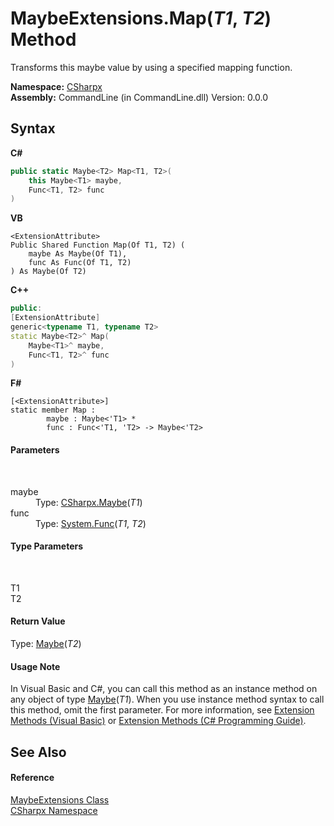 # MaybeExtensions.Map(*T1*, *T2*) Method 
 

Transforms this maybe value by using a specified mapping function.

**Namespace:**&nbsp;<a href="N_CSharpx">CSharpx</a><br />**Assembly:**&nbsp;CommandLine (in CommandLine.dll) Version: 0.0.0

## Syntax

**C#**<br />
``` C#
public static Maybe<T2> Map<T1, T2>(
	this Maybe<T1> maybe,
	Func<T1, T2> func
)

```

**VB**<br />
``` VB
<ExtensionAttribute>
Public Shared Function Map(Of T1, T2) ( 
	maybe As Maybe(Of T1),
	func As Func(Of T1, T2)
) As Maybe(Of T2)
```

**C++**<br />
``` C++
public:
[ExtensionAttribute]
generic<typename T1, typename T2>
static Maybe<T2>^ Map(
	Maybe<T1>^ maybe, 
	Func<T1, T2>^ func
)
```

**F#**<br />
``` F#
[<ExtensionAttribute>]
static member Map : 
        maybe : Maybe<'T1> * 
        func : Func<'T1, 'T2> -> Maybe<'T2> 

```


#### Parameters
&nbsp;<dl><dt>maybe</dt><dd>Type: <a href="T_CSharpx_Maybe_1">CSharpx.Maybe</a>(*T1*)<br /></dd><dt>func</dt><dd>Type: <a href="https://docs.microsoft.com/dotnet/api/system.func-2" target="_blank">System.Func</a>(*T1*, *T2*)<br /></dd></dl>

#### Type Parameters
&nbsp;<dl><dt>T1</dt><dd /><dt>T2</dt><dd /></dl>

#### Return Value
Type: <a href="T_CSharpx_Maybe_1">Maybe</a>(*T2*)

#### Usage Note
In Visual Basic and C#, you can call this method as an instance method on any object of type <a href="T_CSharpx_Maybe_1">Maybe</a>(*T1*). When you use instance method syntax to call this method, omit the first parameter. For more information, see <a href="https://docs.microsoft.com/dotnet/visual-basic/programming-guide/language-features/procedures/extension-methods">Extension Methods (Visual Basic)</a> or <a href="https://docs.microsoft.com/dotnet/csharp/programming-guide/classes-and-structs/extension-methods">Extension Methods (C# Programming Guide)</a>.

## See Also


#### Reference
<a href="T_CSharpx_MaybeExtensions">MaybeExtensions Class</a><br /><a href="N_CSharpx">CSharpx Namespace</a><br />